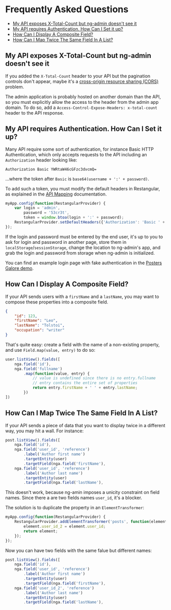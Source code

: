 # Frequently Asked Questions

* [My API exposes X-Total-Count but ng-admin doesn't see it](#my-api-exposes-x-total-count-but-ng-admin-doesnt-see-it)
* [My API requires Authentication. How Can I Set it up?](#my-api-requires-authentication-how-can-i-set-it-up)
* [How Can I Display A Composite Field?](#how-can-i-display-a-composite-field)
* [How Can I Map Twice The Same Field In A List?](#how-can-i-map-twice-the-same-field-in-a-list)

## My API exposes X-Total-Count but ng-admin doesn't see it

If you added the `X-Total-Count` header to your API but the pagination controls don't appear, maybe it's a [cross-origin resource sharing (CORS)](https://en.wikipedia.org/wiki/Cross-origin_resource_sharing) problem. 

The admin application is probably hosted on another domain than the API, so you must explicitly allow the access to the header from the admin app domain. To do so, add a `Access-Control-Expose-Headers: x-total-count` header to the API response.

## My API requires Authentication. How Can I Set it up?

Many API require some sort of authentication, for instance Basic HTTP Authentication, which only accepts requests to the API including an `Authorization` header looking like:

```
Authorization Basic YWRtaW46cGFzc3dvcmQ=
```

...where the token after `Basic` is `base64(username + ':' + password)`.

To add such a token, you must modify the default headers in Restangular, as explained in the [API Mapping](API-mapping.md) documentation.

```js
myApp.config(function(RestangularProvider) {
    var login = 'admin',
        password = '53cr3t',
        token = window.btoa(login + ':' + password);
    RestangularProvider.setDefaultHeaders({'Authorization': 'Basic ' + token});
});
```

If the login and password must be entered by the end user, it's up to you to ask for login and password in another page, store them in `localStorage`/`sessionStorage`, change the location to ng-admin's app, and grab the login and password from storage when ng-admin is initialized.

You can find an example login page with fake authentication in the [Posters Galore demo](https://github.com/marmelab/ng-admin-demo/blob/gh-pages/login.html).

## How Can I Display A Composite Field?

If your API sends users with a `firstName` and a `lastName`, you may want to compose these properties into a composite field.

```json
{
    "id": 123,
    "firstName": "Leo",
    "lastName": "Tolstoi",
    "occupation": "writer"
}
```

That's quite easy: create a field with the name of a non-existing property, and use `Field.map(value, entry)` to do so:

```js
user.listView().fields([
    nga.field('id'),
    nga.field('fullname')
        .map(function(value, entry) {
            // value is undefined since there is no entry.fullname
            // entry contains the entire set of properties
            return entry.firstName + ' ' + entry.lastName;
        })
])
```

## How Can I Map Twice The Same Field In A List?

If your API sends a piece of data that you want to display twice in a different way, you may hit a wall. For instance:

```js
post.listView().fields([
    nga.field('id'),
    nga.field('user_id', 'reference')
        .label('Author first name')
        .targetEntity(user)
        .targetField(nga.field('firstName'),
    nga.field('user_id', 'reference')
        .label('Author last name')
        .targetEntity(user)
        .targetField(nga.field('lastName'),
```

This doesn't work, because ng-amin imposes a unicity constraint on field names. Since there a are two fields names `user_id`, it's a blocker. 

The solution is to duplicate the property in an `ElementTransformer`:

```js
myApp.config(function(RestangularProvider) {
    RestangularProvider.addElementTransformer('posts', function(element) {
        element.user_id_2 = element.user_id;
        return element;
    });
});
```

Now you can have two fields with the same falue but different names:

```js
post.listView().fields([
    nga.field('id'),
    nga.field('user_id', 'reference')
        .label('Author first name')
        .targetEntity(user)
        .targetField(nga.field('firstName'),
    nga.field('user_id_2', 'reference')
        .label('Author last name')
        .targetEntity(user)
        .targetField(nga.field('lastName'),
```
